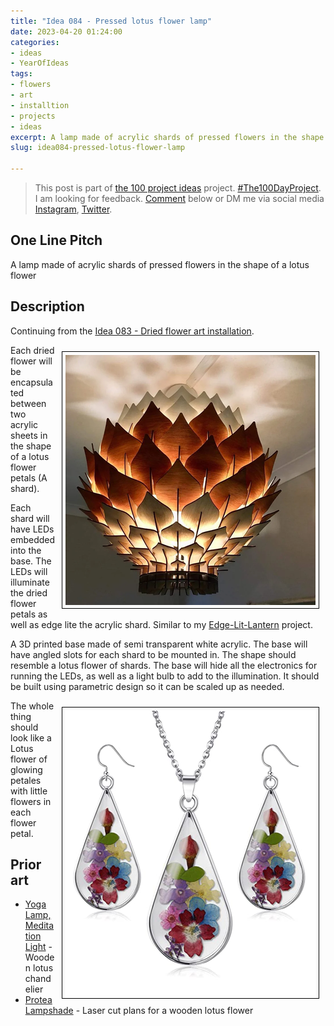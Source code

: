 ```yaml
---
title: "Idea 084 - Pressed lotus flower lamp"
date: 2023-04-20 01:24:00
categories:
- ideas
- YearOfIdeas
tags:
- flowers
- art
- installtion
- projects
- ideas
excerpt: A lamp made of acrylic shards of pressed flowers in the shape of a lotus flower
slug: idea084-pressed-lotus-flower-lamp

---
```


> This post is part of [the 100 project ideas](https://blog.abluestar.com/projects/2023-100-ideas/) project. [#The100DayProject](https://www.the100dayproject.org/). I am looking for feedback. <a href='#utterances-comments'>Comment</a> below or DM me via social media <a href="https://instagram.com/funvill" rel="nofollow noopener noreferrer"><i class="fab fa-fw fa-instagram" aria-hidden="true"></i><span class="label">Instagram</span></a>, <a href="https://twitter.com/funvill" rel="nofollow noopener noreferrer"><i class="fab fa-fw fa-twitter" aria-hidden="true"></i><span class="label">Twitter</span></a>.

## One Line Pitch

A lamp made of acrylic shards of pressed flowers in the shape of a lotus flower

## Description

Continuing from the [Idea 083 - Dried flower art installation](https://blog.abluestar.com/idea083-dried-flower-art-installation/).

<img src='\public\uploads\2023\lotus2.png' alt='lotus lamp' title='lotus lamp' style="float: right; max-width: 400px; margin: 10px; border: 1px solid black; padding: 5px">Each dried flower will be encapsulated between two acrylic sheets in the shape of a lotus flower petals (A shard).

Each shard will have LEDs embedded into the base. The LEDs will illuminate the dried flower petals as well as edge lite the acrylic shard. Similar to my [Edge-Lit-Lantern](https://www.instagram.com/p/Bmu26HDF9Uf/?taken-by=funvill) project.

A 3D printed base made of semi transparent white acrylic. The base will have angled slots for each shard to be mounted in. The shape should resemble a lotus flower of shards. The base will hide all the electronics for running the LEDs, as well as a light bulb to add to the illumination. It should be built using parametric design so it can be scaled up as needed.

<img src='\public\uploads\2023\lotus-pendent.png' alt='lotus-pendent' title='lotus-pendent' style="float: right; max-width: 400px; margin: 10px; border: 1px solid black; padding: 5px">The whole thing should look like a Lotus flower of glowing petales with little flowers in each flower petal.

## Prior art

- [Yoga Lamp, Meditation Light](https://www.etsy.com/ca/listing/1294933928/yoga-lamp-meditation-light-yoga-lover) - Wooden lotus chandelier 
- [Protea Lampshade](https://www.tartarugadesigns.com/product-page/protea-lampshade) - Laser cut plans for a wooden lotus flower
